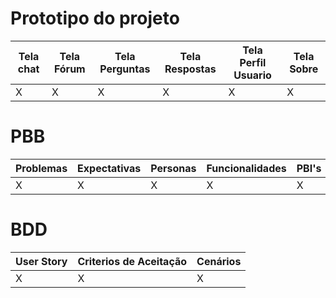 # Prototipo do projeto
Tela chat | Tela Fórum | Tela Perguntas | Tela Respostas | Tela Perfil Usuario | Tela Sobre 
----------| -----------|----------------|----------------|---------------------|-----------
     X    |      X     |        X       |        X       |           X         |      X

# PBB
Problemas | Expectativas | Personas | Funcionalidades | PBI's 
----------| -------------| ---------| ----------------|------
X         |        X     |  X       |         X       |   X

# BDD 
User Story | Criterios de Aceitação | Cenários
-----------|------------------------|---------
X          | X                      |     X 



